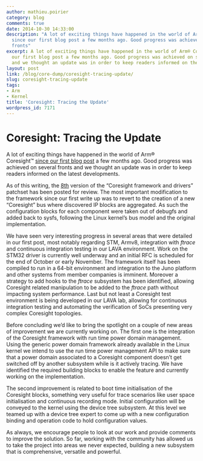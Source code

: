 ```yaml
---
author: mathieu.poirier
category: blog
comments: true
date: 2014-10-30 14:33:00
description: "A lot of exciting things have happened in the world of ArmÂ® Coresightâ\x84¢
  since our first blog post a few months ago. Good progress was achieved on several
  fronts"
excerpt: A lot of exciting things have happened in the world of Arm® Coresight™ since
  our first blog post a few months ago. Good progress was achieved on several fronts
  and we thought an update was in order to keep readers informed on the latest developments.
layout: post
link: /blog/core-dump/coresight-tracing-update/
slug: coresight-tracing-update
tags:
- Arm
- Kernel
title: 'Coresight: Tracing the Update'
wordpress_id: 7171
---
```


# Coresight: Tracing the Update

A lot of exciting things have happened in the world of Arm® Coresight™ [since our first blog post](/blog/coresight-initial-steps-supporting-hw-assisted-tracing-linux-arm-socs/) a few months ago. Good progress was achieved on several fronts and we thought an update was in order to keep readers informed on the latest developments.

As of this writing, the [8th](https://lkml.org/lkml/2014/10/20/548) version of the “Coresight framework and drivers” patchset has been posted for review. The most important modification to the framework since our first write up was to revert to the creation of a new “Coresight” bus where discovered IP blocks are aggregated. As such the configuration blocks for each component were taken out of debugfs and added back to sysfs, following the Linux kernel’s bus model and the original implementation.

We have seen very interesting progress in several areas that were detailed in our first post, most notably regarding STM, Armv8, integration with _ftrace_ and continuous integration testing in our LAVA environment. Work on the STM32 driver is currently well underway and an initial RFC is scheduled for the end of October or early November. The framework itself has been compiled to run in a 64-bit environment and integration to the Juno platform and other systems from member companies is imminent. Moreover a strategy to add hooks to the _ftrace_ subsystem has been identified, allowing Coresight related manipulation to be added to the _ftrace_ path without impacting system performance. Last but not least a Coresight test environment is being developed in our LAVA lab, allowing for continuous integration testing and automating the verification of SoCs presenting very complex Coresight topologies.

Before concluding we’d like to bring the spotlight on a couple of new areas of improvement we are currently working on. The first one is the integration of the Coresight framework with run time power domain management. Using the generic power domain framework already available in the Linux kernel we intend to use the run time power management API to make sure that a power domain associated to a Coresight component doesn’t get switched off by another subsystem while is it actively tracing. We have identified the required building blocks to enable the feature and currently working on the implementation.

The second improvement is related to boot time initialisation of the Coresight blocks, something very useful for trace scenarios like user space initialisation and continuous recording mode. Initial configuration will be conveyed to the kernel using the device tree subsystem. At this level we teamed up with a device tree expert to come up with a new configuration binding and operation code to hold configuration values.

As always, we encourage people to look at our work and provide comments to improve the solution. So far, working with the community has allowed us to take the project into areas we never expected, building a new subsystem that is comprehensive, versatile and powerful.